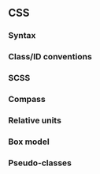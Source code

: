 ## CSS

### Syntax

### Class/ID conventions

### SCSS

### Compass

### Relative units

### Box model

### Pseudo-classes